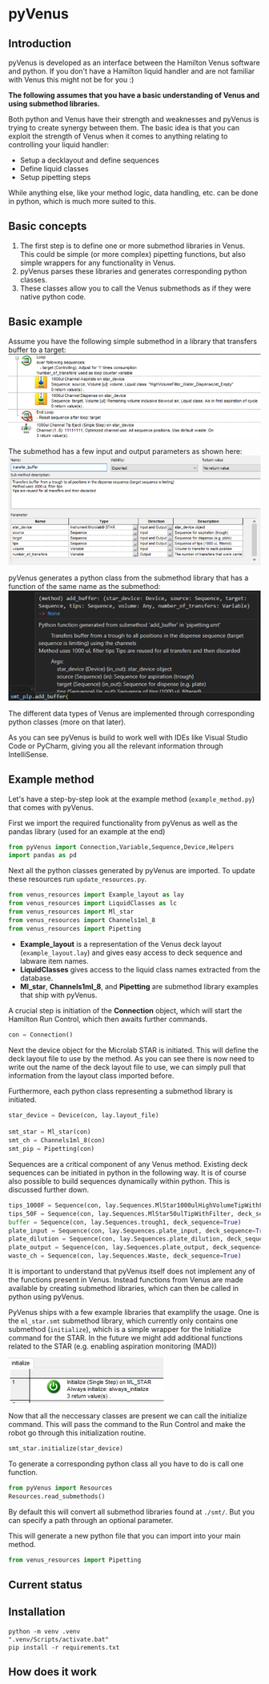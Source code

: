 # pyVenus

## Introduction

pyVenus is developed as an interface between the Hamilton Venus software and python. If you don't have a Hamilton liquid handler and are not familiar with Venus this might not be for you :) 

**The following assumes that you have a basic understanding of Venus and using submethod libraries.**

Both python and Venus have their strength and weaknesses and pyVenus is trying to create synergy between them. The basic idea is that you can exploit the strength of Venus when it comes to anything relating to controlling your liquid handler:

- Setup a decklayout and define sequences
- Define liquid classes
- Setup pipetting steps 

While anything else, like your method logic, data handling, etc. can be done in python, which is much more suited to this. 

## Basic concepts

1. The first step is to define one or more submethod libraries in Venus. This could be simple (or more complex) pipetting functions, but also simple wrappers for any functionality in Venus. 
2. pyVenus parses these libraries and generates corresponding python classes.
3. These classes allow you to call the Venus submethods as if they were native python code. 

## Basic example

Assume you have the following simple submethod in a library that transfers buffer to a target:
![](/pyVenus/images/submethod_example1.png)

The submethod has a few input and output parameters as shown here:
![](/pyVenus/images/submethod_example2.png)

pyVenus generates a python class from the submethod library that has a function of the same name as the submethod:
![](/pyVenus/images/smt_class_example1.png)

The different data types of Venus are implemented through corresponding python classes (more on that later).

As you can see pyVenus is build to work well with IDEs like Visual Studio Code or PyCharm, giving you all the relevant information through IntelliSense. 

## Example method

Let's have a step-by-step look at the example method (```example_method.py```) that comes with pyVenus.

First we import the required functionality from pyVenus as well as the pandas library (used for an example at the end)

```python
from pyVenus import Connection,Variable,Sequence,Device,Helpers
import pandas as pd
```

Next all the python classes generated by pyVenus are imported. To update these resources run ``update_resources.py``.

```python
from venus_resources import Example_layout as lay
from venus_resources import LiquidClasses as lc
from venus_resources import Ml_star
from venus_resources import Channels1ml_8
from venus_resources import Pipetting
```

- **Example_layout** is a representation of the Venus deck layout (```example_layout.lay```) and gives easy access to deck sequence and labware item names. 
- **LiquidClasses** gives access to the liquid class names extracted from the database.
- **Ml_star**, **Channels1ml_8**, and **Pipetting** are submethod library examples that ship with pyVenus.

A crucial step is initiation of the **Connection** object, which will start the Hamilton Run Control, which then awaits further commands.

```python
con = Connection()
```

Next the device object for the Microlab STAR is initiated. This will define the deck layout file to use by the method. As you can see there is now need to write out the name of the deck layout file to use, we can simply pull that information from the layout class imported before. 

Furthermore, each python class representing a submethod library is initiated. 

```python
star_device = Device(con, lay.layout_file)

smt_star = Ml_star(con)
smt_ch = Channels1ml_8(con)
smt_pip = Pipetting(con)
```

Sequences are a critical component of any Venus method. Existing deck sequences can be initiated in python in the following way. It is of course also possible to build sequences dynamically within python. This is discussed further down.

```python
tips_1000F = Sequence(con, lay.Sequences.MlStar1000ulHighVolumeTipWithFilter, deck_sequence=True)
tips_50F = Sequence(con, lay.Sequences.MlStar50ulTipWithFilter, deck_sequence=True)
buffer = Sequence(con, lay.Sequences.trough1, deck_sequence=True)
plate_input = Sequence(con, lay.Sequences.plate_input, deck_sequence=True)
plate_dilution = Sequence(con, lay.Sequences.plate_dilution, deck_sequence=True)
plate_output = Sequence(con, lay.Sequences.plate_output, deck_sequence=True)
waste_ch = Sequence(con, lay.Sequences.Waste, deck_sequence=True)
```

It is important to understand that pyVenus itself does not implement any of the functions present in Venus. Instead functions from Venus are made available by creating submethod libraries, which can then be called in python using pyVenus. 

PyVenus ships with a few example libraries that examplify the usage. One is the ```ml_star.smt``` submethod library, which currently only contains one submethod (```initialize```), which is a simple wrapper for the Initialize command for the STAR. In the future we might add additional functions related to the STAR (e.g. enabling aspiration monitoring (MAD))

![](/pyVenus/images/smt_class_example2.png)

Now that all the neccessary classes are present we can call the initialize command. This will pass the command to the Run Control and make the robot go through this initialization routine. 

```python
smt_star.initialize(star_device)
```




To generate a corresponding python class all you have to do is call one function.

```python
from pyVenus import Resources
Resources.read_submethods()
```

By default this will convert all submethod libraries found at ```./smt/```. But you can specify a path through an optional parameter. 

This will generate a new python file that you can import into your main method.

```python
from venus_resources import Pipetting
```
## Current status

## Installation
    python -m venv .venv
    ".venv/Scripts/activate.bat"
    pip install -r requirements.txt

## How does it work
